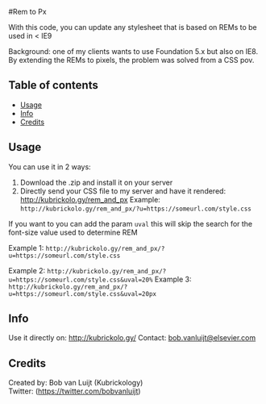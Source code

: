 #Rem to Px

With this code, you can update any stylesheet that is based on REMs to be used in < IE9

Background: one of my clients wants to use Foundation 5.x but also on IE8. By extending the REMs to pixels, the problem was solved from a CSS pov.

## Table of contents
- [Usage](#Usage)
- [Info](#Info)
- [Credits](#Credits)

## Usage
You can use it in 2 ways:
1) Download the .zip and install it on your server
2) Directly send your CSS file to my server and have it rendered: http://kubrickolo.gy/rem_and_px
Example:
```http://kubrickolo.gy/rem_and_px/?u=https://someurl.com/style.css```

If you want to you can add the param ```uval``` this will skip the search for the font-size value used to determine REM

Example 1:
```http://kubrickolo.gy/rem_and_px/?u=https://someurl.com/style.css```

Example 2:
```http://kubrickolo.gy/rem_and_px/?u=https://someurl.com/style.css&uval=20%```
Example 3:
```http://kubrickolo.gy/rem_and_px/?u=https://someurl.com/style.css&uval=20px```

## Info
Use it directly on: http://kubrickolo.gy/
Contact: bob.vanluijt@elsevier.com

## Credits
Created by: Bob van Luijt (Kubrickology)<br>
Twitter: (https://twitter.com/bobvanluijt)
